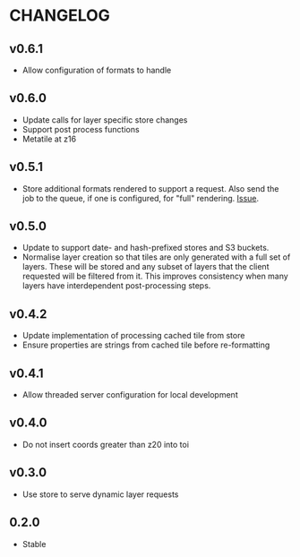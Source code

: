 CHANGELOG
=========

v0.6.1
------
* Allow configuration of formats to handle

v0.6.0
------
* Update calls for layer specific store changes
* Support post process functions
* Metatile at z16

v0.5.1
------

* Store additional formats rendered to support a request. Also send the job to the queue, if one is configured, for "full" rendering. [Issue](https://github.com/mapzen/tileserver/pull/14).

v0.5.0
------
* Update to support date- and hash-prefixed stores and S3 buckets.
* Normalise layer creation so that tiles are only generated with a full set of layers. These will be stored and any subset of layers that the client requested will be filtered from it. This improves consistency when many layers have interdependent post-processing steps.

v0.4.2
------
* Update implementation of processing cached tile from store
* Ensure properties are strings from cached tile before re-formatting

v0.4.1
------
* Allow threaded server configuration for local development

v0.4.0
------
* Do not insert coords greater than z20 into toi

v0.3.0
------
* Use store to serve dynamic layer requests

0.2.0
-----
* Stable
